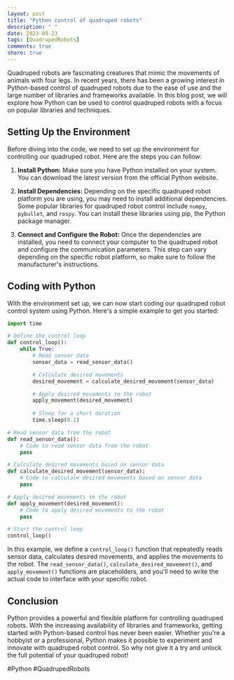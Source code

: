 ```yaml
---
layout: post
title: "Python control of quadruped robots"
description: " "
date: 2023-09-23
tags: [QuadrupedRobots]
comments: true
share: true
---
```


Quadruped robots are fascinating creatures that mimic the movements of animals with four legs. In recent years, there has been a growing interest in Python-based control of quadruped robots due to the ease of use and the large number of libraries and frameworks available. In this blog post, we will explore how Python can be used to control quadruped robots with a focus on popular libraries and techniques.

## Setting Up the Environment
Before diving into the code, we need to set up the environment for controlling our quadruped robot. Here are the steps you can follow:

1. **Install Python:** Make sure you have Python installed on your system. You can download the latest version from the official Python website.

2. **Install Dependencies:** Depending on the specific quadruped robot platform you are using, you may need to install additional dependencies. Some popular libraries for quadruped robot control include `numpy`, `pybullet`, and `rospy`. You can install these libraries using pip, the Python package manager.

3. **Connect and Configure the Robot:** Once the dependencies are installed, you need to connect your computer to the quadruped robot and configure the communication parameters. This step can vary depending on the specific robot platform, so make sure to follow the manufacturer's instructions.

## Coding with Python
With the environment set up, we can now start coding our quadruped robot control system using Python. Here's a simple example to get you started:

```python
import time

# Define the control loop
def control_loop():
    while True:
        # Read sensor data
        sensor_data = read_sensor_data()

        # Calculate desired movements
        desired_movement = calculate_desired_movement(sensor_data)

        # Apply desired movements to the robot
        apply_movement(desired_movement)
        
        # Sleep for a short duration
        time.sleep(0.1)

# Read sensor data from the robot
def read_sensor_data():
    # Code to read sensor data from the robot
    pass

# Calculate desired movements based on sensor data
def calculate_desired_movement(sensor_data):
    # Code to calculate desired movements based on sensor data
    pass

# Apply desired movements to the robot
def apply_movement(desired_movement):
    # Code to apply desired movements to the robot
    pass

# Start the control loop
control_loop()
```

In this example, we define a `control_loop()` function that repeatedly reads sensor data, calculates desired movements, and applies the movements to the robot. The `read_sensor_data()`, `calculate_desired_movement()`, and `apply_movement()` functions are placeholders, and you'll need to write the actual code to interface with your specific robot.

## Conclusion
Python provides a powerful and flexible platform for controlling quadruped robots. With the increasing availability of libraries and frameworks, getting started with Python-based control has never been easier. Whether you're a hobbyist or a professional, Python makes it possible to experiment and innovate with quadruped robot control. So why not give it a try and unlock the full potential of your quadruped robot!

#Python #QuadrupedRobots